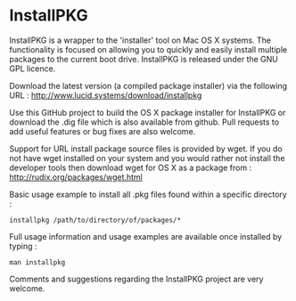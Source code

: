 # InstallPKG #

InstallPKG is a wrapper to the 'installer' tool on Mac OS X systems. The functionality is focused on allowing you to quickly and easily install multiple packages to the current boot drive.  InstallPKG is released under the GNU GPL licence.

Download the latest version (a compiled package installer) via the following URL : 
http://www.lucid.systems/download/installpkg

Use this GitHub project to build the OS X package installer for InstallPKG or download the .dig file which is also available from github. Pull requests to add useful features or bug fixes are also welcome.

Support for URL install package source files is provided by wget. If you do not have wget installed on your system and you would rather not install the developer tools then download wget for OS X as a package from : http://rudix.org/packages/wget.html

Basic usage example to install all .pkg files found within a specific directory :

    installpkg /path/to/directory/of/packages/*

Full usage information and usage examples are available once installed by typing : 

    man installpkg

Comments and suggestions regarding the InstallPKG project are very welcome.
